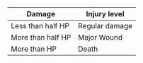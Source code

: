 <!-- TITLE: Wounds -->
<!-- SUBTITLE: A quick summary of Wounds -->

Damage | Injury level
--- | ---
Less than half HP | Regular damage
More than half HP | Major Wound
More than HP | Death